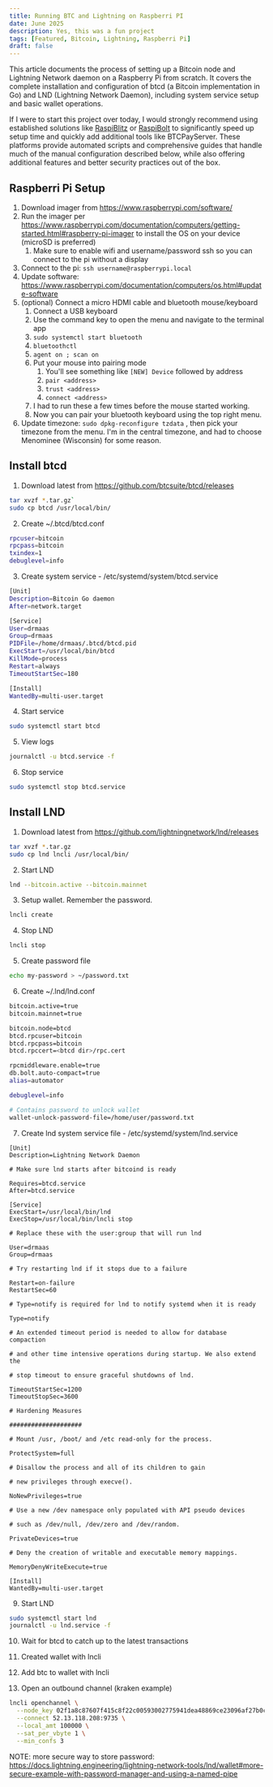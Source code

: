 ```yaml
---
title: Running BTC and Lightning on Raspberri PI
date: June 2025
description: Yes, this was a fun project
tags: [Featured, Bitcoin, Lightning, Raspberri Pi]
draft: false
---
```


This article documents the process of setting up a Bitcoin node and Lightning Network daemon on a Raspberry Pi from scratch. It covers the complete installation and configuration of btcd (a Bitcoin implementation in Go) and LND (Lightning Network Daemon), including system service setup and basic wallet operations.

If I were to start this project over today, I would strongly recommend using established solutions like [RaspiBlitz](https://docs.raspiblitz.org/) or [RaspiBolt](https://raspibolt.org/) to significantly speed up setup time and quickly add additional tools like BTCPayServer. These platforms provide automated scripts and comprehensive guides that handle much of the manual configuration described below, while also offering additional features and better security practices out of the box.

## Raspberri Pi Setup

1. Download imager from <https://www.raspberrypi.com/software/>
1. Run the imager per <https://www.raspberrypi.com/documentation/computers/getting-started.html#raspberry-pi-imager> to install the OS on your device (microSD is preferred)
   1. Make sure to enable wifi and username/password ssh so you can connect to the pi without a display
1. Connect to the pi: `ssh username@raspberrypi.local`
1. Update software: <https://www.raspberrypi.com/documentation/computers/os.html#update-software>
1. (optional) Connect a micro HDMI cable and bluetooth mouse/keyboard
   1. Connect a USB keyboard
   1. Use the command key to open the menu and navigate to the terminal app
   1. `sudo systemctl start bluetooth`
   1. `bluetoothctl`
   1. `agent on ; scan on`
   1. Put your mouse into pairing mode
      1. You'll see something like `[NEW] Device` followed by address
      1. `pair <address>`
      1. `trust <address>`
      1. `connect <address>`
   1. I had to run these a few times before the mouse started working.
   1. Now you can pair your bluetooth keyboard using the top right menu.
1. Update timezone: `sudo dpkg-reconfigure tzdata` , then pick your timezone from the menu. I'm in the central timezone, and had to choose Menominee (Wisconsin) for some reason.

## Install btcd

1. Download latest from https://github.com/btcsuite/btcd/releases

```sh
tar xvzf *.tar.gz`
sudo cp btcd /usr/local/bin/
```

2. Create ~/.btcd/btcd.conf

```sh
rpcuser=bitcoin
rpcpass=bitcoin
txindex=1
debuglevel=info
```

3. Create system service - /etc/systemd/system/btcd.service

```sh
[Unit]
Description=Bitcoin Go daemon
After=network.target

[Service]
User=drmaas
Group=drmaas
PIDFile=/home/drmaas/.btcd/btcd.pid
ExecStart=/usr/local/bin/btcd
KillMode=process
Restart=always
TimeoutStartSec=180

[Install]
WantedBy=multi-user.target
```

4. Start service

```sh
sudo systemctl start btcd
```

5. View logs

```sh
journalctl -u btcd.service -f
```

6. Stop service

```sh
sudo systemctl stop btcd.service
```

## Install LND

1. Download latest from https://github.com/lightningnetwork/lnd/releases

```sh
tar xvzf *.tar.gz
sudo cp lnd lncli /usr/local/bin/
```

2. Start LND

```sh
lnd --bitcoin.active --bitcoin.mainnet
```

3. Setup wallet. Remember the password.

```sh
lncli create
```

4. Stop LND

```sh
lncli stop
```

5. Create password file

```sh
echo my-password > ~/password.txt
```

6. Create ~/.lnd/lnd.conf

```sh
bitcoin.active=true
bitcoin.mainnet=true

bitcoin.node=btcd
btcd.rpcuser=bitcoin
btcd.rpcpass=bitcoin
btcd.rpccert=<btcd dir>/rpc.cert

rpcmiddleware.enable=true
db.bolt.auto-compact=true
alias=automator

debuglevel=info

# Contains password to unlock wallet
wallet-unlock-password-file=/home/user/password.txt
```

7. Create lnd system service file - /etc/systemd/system/lnd.service

```
[Unit]
Description=Lightning Network Daemon

# Make sure lnd starts after bitcoind is ready

Requires=btcd.service
After=btcd.service

[Service]
ExecStart=/usr/local/bin/lnd
ExecStop=/usr/local/bin/lncli stop

# Replace these with the user:group that will run lnd

User=drmaas
Group=drmaas

# Try restarting lnd if it stops due to a failure

Restart=on-failure
RestartSec=60

# Type=notify is required for lnd to notify systemd when it is ready

Type=notify

# An extended timeout period is needed to allow for database compaction

# and other time intensive operations during startup. We also extend the

# stop timeout to ensure graceful shutdowns of lnd.

TimeoutStartSec=1200
TimeoutStopSec=3600

# Hardening Measures

####################

# Mount /usr, /boot/ and /etc read-only for the process.

ProtectSystem=full

# Disallow the process and all of its children to gain

# new privileges through execve().

NoNewPrivileges=true

# Use a new /dev namespace only populated with API pseudo devices

# such as /dev/null, /dev/zero and /dev/random.

PrivateDevices=true

# Deny the creation of writable and executable memory mappings.

MemoryDenyWriteExecute=true

[Install]
WantedBy=multi-user.target
```

9. Start LND

```sh
sudo systemctl start lnd
journalctl -u lnd.service -f
```

10. Wait for btcd to catch up to the latest transactions

11. Created wallet with lncli

12. Add btc to wallet with lncli

13. Open an outbound channel (kraken example)

```sh
lncli openchannel \
  --node_key 02f1a8c87607f415c8f22c00593002775941dea48869ce23096af27b0cfdcc0b69 \
  --connect 52.13.118.208:9735 \
  --local_amt 100000 \
  --sat_per_vbyte 1 \
  --min_confs 3
```

NOTE: more secure way to store password: 
<https://docs.lightning.engineering/lightning-network-tools/lnd/wallet#more-secure-example-with-password-manager-and-using-a-named-pipe>


